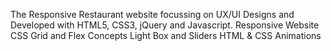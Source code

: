 The Responsive Restaurant website focussing on UX/UI Designs and Developed with HTML5, CSS3, jQuery and Javascript.
Responsive Website
CSS Grid and Flex Concepts
Light Box and Sliders
HTML & CSS Animations
